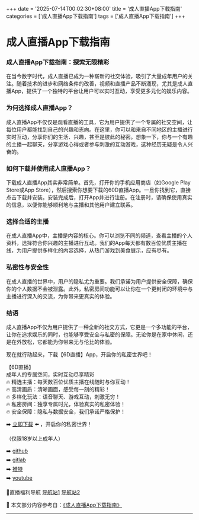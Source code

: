 +++
date = '2025-07-14T00:02:30+08:00'
title = '成人直播App下载指南'
categories = ['成人直播App下载指南']
tags = ['成人直播App下载指南']
+++

# 成人直播App下载指南

### 成人直播App下载指南：探索无限精彩

在当今数字时代，成人直播已成为一种崭新的社交体验，吸引了大量成年用户的关注。随着技术的进步和网络条件的改善，视频和直播产品不断涌现，尤其是成人直播App，提供了一个独特的平台让用户可以实时互动，享受更多元化的娱乐内容。

### 为何选择成人直播App？

成人直播App不仅仅是观看直播的工具，它为用户提供了一个专属的社交空间，让每位用户都能找到自己的兴趣和志向。在这里，你可以和来自不同地区的主播进行实时互动，分享你们的生活、兴趣，甚至是彼此的秘密。想象一下，你与一个有趣的主播一起聊天，分享游戏心得或者参与刺激的互动游戏，这种经历无疑是令人兴奋的。

### 如何下载并使用成人直播App？

下载成人直播App其实非常简单。首先，打开你的手机应用商店（如Google Play Store或App Store），然后搜索你想要下载的60D直播App。一旦你找到它，直接点击下载并安装。安装完成后，打开App并进行注册。在注册时，请确保使用真实的信息，以便你能够顺利地与主播和其他用户建立联系。

### 选择合适的主播

在成人直播App中，主播是内容的核心。你可以浏览不同的频道，查看主播的个人资料，选择符合你兴趣的主播进行互动。我们的App每天都有数百位优质主播在线，为用户提供多样化的内容选择，从热门游戏到美食展示，应有尽有。

### 私密性与安全性

在成人直播的世界中，用户的隐私尤为重要。我们承诺为用户提供安全保障，确保你的个人数据不会被泄露。此外，私密房间功能可以让你在一个更封闭的环境中与主播进行深入的交流，为你带来更真实的体验。

### 结语

成人直播App不仅为用户提供了一种全新的社交方式，它更是一个多功能的平台，让你在追求娱乐的同时，也能够享受安全与私密的保障。无论你是在家中休闲，还是在外放松，它都能为你带来无与伦比的体验。

现在就行动起来，下载【6D直播】App，开启你的私密世界吧！

【6D直播】  
成年人的专属空间，实时互动尽享精彩  
🔥 精选主播：每天数百位优质主播在线随时与你互动！  
🔥 高清画质：清晰画面，感受每一刻的精彩！  
🔥 多样化玩法：语音聊天、游戏互动，刺激无穷！  
🔥 私密房间：独享专属时光，体验真实的私密体验！  
🔥 安全保障：隐私与数据安全，我们承诺严格保护！

➡️ [立即下载](https://down123.s3.ap-east-1.amazonaws.com/down/down.html?channelCode=blog) ⬅️ ，开启你的私密世界！

（仅限18岁以上成年人）

➡️ [github](https://aldult-live.github.io/)  
➡️ [gitlab](https://seo-09598d.gitlab.io/)  
➡️ [推特](https://x.com/wegame33)  
➡️ [youtube](https://www.youtube.com/@6Dlive)  

🔞直播福利导航 [导航站1](https://webstack-86085a.gitlab.io/) [导航站2](https://onlygit123-2.github.io/)


📘 本文部分内容参考自：[《成人直播App下载指南》](https://github.com/bantangzhibo66688/live)

---
